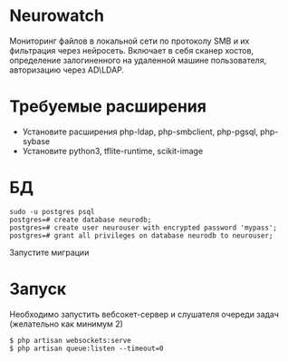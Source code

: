 # Neurowatch
Мониторинг файлов в локальной сети по протоколу SMB и их фильтрация через нейросеть. Включает в себя сканер хостов, определение залогиненного на удаленной машине пользователя, авторизацию через AD\LDAP.

# Требуемые расширения
- Установите расширения php-ldap, php-smbclient, php-pgsql, php-sybase
- Установите python3, tflite-runtime, scikit-image

# БД
```
sudo -u postgres psql
postgres=# create database neurodb;
postgres=# create user neurouser with encrypted password 'mypass';
postgres=# grant all privileges on database neurodb to neurouser;
```
Запустите миграции

# Запуск
Необходимо запустить вебсокет-сервер и слушателя очереди задач (желательно как минимум 2)
```
$ php artisan websockets:serve
$ php artisan queue:listen --timeout=0
